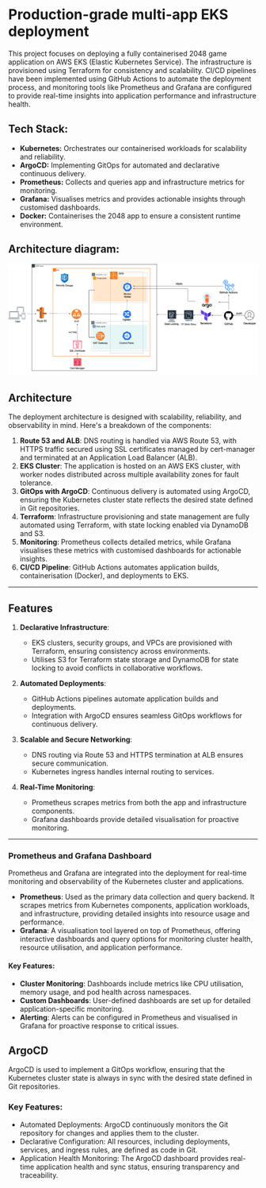 # Production-grade multi-app EKS deployment

This project focuses on deploying a fully containerised 2048 game application on AWS EKS (Elastic Kubernetes Service). The infrastructure is provisioned using Terraform for consistency and scalability. CI/CD pipelines have been implemented using GitHub Actions to automate the deployment process, and monitoring tools like Prometheus and Grafana are configured to provide real-time insights into application performance and infrastructure health.


## Tech Stack:
 
- **Kubernetes:** Orchestrates our containerised workloads for scalability and reliability.
- **ArgoCD:** Implementing GitOps for automated and declarative continuous delivery.
- **Prometheus:** Collects and queries app and infrastructure metrics for monitoring.
- **Grafana:** Visualises metrics and provides actionable insights through customised dashboards.
- **Docker:** Containerises the 2048 app to ensure a consistent runtime environment.

## Architecture diagram:

![alt text](architecturaldiagram.eks.png)


## Architecture
The deployment architecture is designed with scalability, reliability, and observability in mind. Here's a breakdown of the components:

1. **Route 53 and ALB**: DNS routing is handled via AWS Route 53, with HTTPS traffic secured using SSL certificates managed by cert-manager and terminated at an Application Load Balancer (ALB).
2. **EKS Cluster**: The application is hosted on an AWS EKS cluster, with worker nodes distributed across multiple availability zones for fault tolerance.
3. **GitOps with ArgoCD**: Continuous delivery is automated using ArgoCD, ensuring the Kubernetes cluster state reflects the desired state defined in Git repositories.
4. **Terraform**: Infrastructure provisioning and state management are fully automated using Terraform, with state locking enabled via DynamoDB and S3.
5. **Monitoring**: Prometheus collects detailed metrics, while Grafana visualises these metrics with customised dashboards for actionable insights.
6. **CI/CD Pipeline**: GitHub Actions automates application builds, containerisation (Docker), and deployments to EKS.

---

## Features

1. **Declarative Infrastructure**:
   - EKS clusters, security groups, and VPCs are provisioned with Terraform, ensuring consistency across environments.
   - Utilises S3 for Terraform state storage and DynamoDB for state locking to avoid conflicts in collaborative workflows.

2. **Automated Deployments**:
   - GitHub Actions pipelines automate application builds and deployments.
   - Integration with ArgoCD ensures seamless GitOps workflows for continuous delivery.

3. **Scalable and Secure Networking**:
   - DNS routing via Route 53 and HTTPS termination at ALB ensures secure communication.
   - Kubernetes ingress handles internal routing to services.

4. **Real-Time Monitoring**:
   - Prometheus scrapes metrics from both the app and infrastructure components.
   - Grafana dashboards provide detailed visualisation for proactive monitoring.

---

### Prometheus and Grafana Dashboard

Prometheus and Grafana are integrated into the deployment for real-time monitoring and observability of the Kubernetes cluster and applications.

- **Prometheus**: Used as the primary data collection and query backend. It scrapes metrics from Kubernetes components, application workloads, and infrastructure, providing detailed insights into resource usage and performance.
- **Grafana**: A visualisation tool layered on top of Prometheus, offering interactive dashboards and query options for monitoring cluster health, resource utilisation, and application performance.

#### Key Features:
- **Cluster Monitoring**: Dashboards include metrics like CPU utilisation, memory usage, and pod health across namespaces.
- **Custom Dashboards**: User-defined dashboards are set up for detailed application-specific monitoring.
- **Alerting**: Alerts can be configured in Prometheus and visualised in Grafana for proactive response to critical issues.

## ArgoCD
ArgoCD is used to implement a GitOps workflow, ensuring that the Kubernetes cluster state is always in sync with the desired state defined in Git repositories.

### Key Features:
- Automated Deployments: ArgoCD continuously monitors the Git repository for changes and applies them to the cluster. 
- Declarative Configuration: All resources, including deployments, services, and ingress rules, are defined as code in Git.
- Application Health Monitoring: The ArgoCD dashboard provides real-time application health and sync status, ensuring transparency and traceability.

